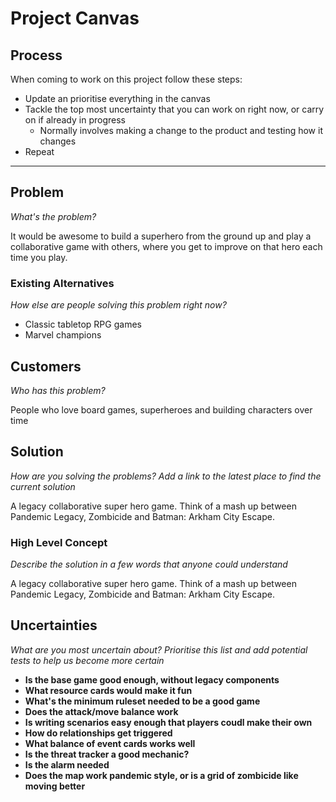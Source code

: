 # Project Canvas

## Process

When coming to work on this project follow these steps:

- Update an prioritise everything in the canvas
- Tackle the top most uncertainty that you can work on right now, or carry on if already in progress
  - Normally involves making a change to the product and testing how it changes
- Repeat

---

## Problem

_What's the problem?_

It would be awesome to build a superhero from the ground up and play a collaborative game with others, where you get to improve on that hero each time you play.

### Existing Alternatives

_How else are people solving this problem right now?_

- Classic tabletop RPG games
- Marvel champions

## Customers

_Who has this problem?_

People who love board games, superheroes and building characters over time

## Solution

_How are you solving the problems? Add a link to the latest place to find the current solution_

A legacy collaborative super hero game. Think of a mash up between Pandemic Legacy, Zombicide and Batman: Arkham City Escape.

### High Level Concept

_Describe the solution in a few words that anyone could understand_

A legacy collaborative super hero game. Think of a mash up between Pandemic Legacy, Zombicide and Batman: Arkham City Escape.

## Uncertainties

_What are you most uncertain about? Prioritise this list and add potential tests to help us become more certain_

- **Is the base game good enough, without legacy components**
- **What resource cards would make it fun**
- **What's the minimum ruleset needed to be a good game**
- **Does the attack/move balance work**
- **Is writing scenarios easy enough that players coudl make their own**
- **How do relationships get triggered**
- **What balance of event cards works well**
- **Is the threat tracker a good mechanic?**
- **Is the alarm needed**
- **Does the map work pandemic style, or is a grid of zombicide like moving better**
